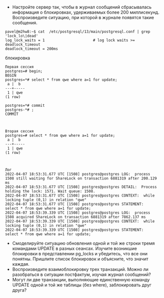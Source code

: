  - Настройте сервер так, чтобы в журнал сообщений сбрасывалась информация о блокировках, удерживаемых более 200 миллисекунд. Воспроизведите ситуацию, при которой в журнале появятся такие сообщения.

``` console
pavel@m2hw8:~$ cat  /etc/postgresql/13/main/postgresql.conf | grep 'lock_lo\|dead'
log_lock_waits = 1                      # log lock waits >= deadlock_timeout
deadlock_timeout = 200ms
```
блокировка
``` console
Первая сессия
postgres=# begin;
BEGIN
postgres=*# select * from qwe where a=1 for update;
 a |  b
---+-----
 1 | qwe
(1 row)

postgres=*# commit
postgres-*# ;
COMMIT



Вторая сессия
postgres=# select * from qwe where a=1 for update;
 a |  b
---+-----
 1 | qwe
(1 row)



Лог
2022-04-07 18:53:31.677 UTC [1508] postgres@postgres LOG:  process 1508 still waiting for ShareLock on transaction 6881319 after 200.129 ms
2022-04-07 18:53:31.677 UTC [1508] postgres@postgres DETAIL:  Process holding the lock: 1571. Wait queue: 1508.
2022-04-07 18:53:31.677 UTC [1508] postgres@postgres CONTEXT:  while locking tuple (0,1) in relation "qwe"
2022-04-07 18:53:31.677 UTC [1508] postgres@postgres STATEMENT:  select * from qwe where a=1 for update;
2022-04-07 18:53:39.339 UTC [1508] postgres@postgres LOG:  process 1508 acquired ShareLock on transaction 6881319 after 7862.137 ms
2022-04-07 18:53:39.339 UTC [1508] postgres@postgres CONTEXT:  while locking tuple (0,1) in relation "qwe"
2022-04-07 18:53:39.339 UTC [1508] postgres@postgres STATEMENT:  select * from qwe where a=1 for update;
```

 - Смоделируйте ситуацию обновления одной и той же строки тремя командами UPDATE в разных сеансах. Изучите возникшие блокировки в представлении pg_locks и убедитесь, что все они понятны. Пришлите список блокировок и объясните, что значит каждая.
 - Воспроизведите взаимоблокировку трех транзакций. Можно ли разобраться в ситуации постфактум, изучая журнал сообщений?
 - Могут ли две транзакции, выполняющие единственную команду UPDATE одной и той же таблицы (без where), заблокировать друг друга?
